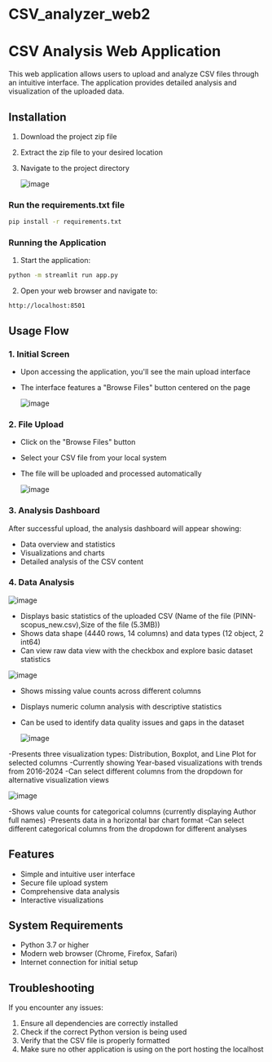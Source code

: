 # CSV_analyzer_web2

# CSV Analysis Web Application

This web application allows users to upload and analyze CSV files through an intuitive interface. The application provides detailed analysis and visualization of the uploaded data.

## Installation

1. Download the project zip file
2. Extract the zip file to your desired location
3. Navigate to the project directory

   ![image](https://github.com/user-attachments/assets/5b6dce45-7fce-4362-86dd-7b883a2ac0b4)


### Run the requirements.txt file

```bash
pip install -r requirements.txt
```

### Running the Application

1. Start the application:
```bash
python -m streamlit run app.py
```
2. Open your web browser and navigate to:
```
http://localhost:8501
```

## Usage Flow

### 1. Initial Screen
- Upon accessing the application, you'll see the main upload interface
- The interface features a "Browse Files" button centered on the page

  ![image](https://github.com/user-attachments/assets/aedd3b43-ec29-4572-b2f9-7fafa44c110b)


### 2. File Upload
- Click on the "Browse Files" button
- Select your CSV file from your local system
- The file will be uploaded and processed automatically

  ![image](https://github.com/user-attachments/assets/1cdb3021-d7ba-498b-99fe-53024f75d691)


### 3. Analysis Dashboard
After successful upload, the analysis dashboard will appear showing:
- Data overview and statistics
- Visualizations and charts
- Detailed analysis of the CSV content

### 4. Data Analysis
  ![image](https://github.com/user-attachments/assets/1e2b0f9d-bc2f-46d3-aed0-257fa901b44b)
  
-  Displays basic statistics of the uploaded CSV (Name of the file (PINN-scopus_new.csv),Size of the file  (5.3MB))
-  Shows data shape (4440 rows, 14 columns) and data types (12 object, 2 int64)
-  Can view raw data view with the checkbox and explore basic dataset statistics
  
  ![image](https://github.com/user-attachments/assets/7439c4b9-690b-431c-98d8-7c0da9485543)
  
- Shows missing value counts across different columns 
- Displays numeric column analysis with descriptive statistics
- Can be used to identify data quality issues and gaps in the dataset
  
  ![image](https://github.com/user-attachments/assets/4e426ec3-8f00-4df5-a6c4-08a08578cc14)

-Presents three visualization types: Distribution, Boxplot, and Line Plot for selected columns
-Currently showing Year-based visualizations with trends from 2016-2024
-Can select different columns from the dropdown for alternative visualization views

  ![image](https://github.com/user-attachments/assets/5075bc68-6de2-440d-a0b0-b999a61698bc)

-Shows value counts for categorical columns (currently displaying Author full names)
-Presents data in a horizontal bar chart format
-Can select different categorical columns from the dropdown for different analyses

## Features

- Simple and intuitive user interface
- Secure file upload system
- Comprehensive data analysis
- Interactive visualizations

## System Requirements

- Python 3.7 or higher
- Modern web browser (Chrome, Firefox, Safari)
- Internet connection for initial setup

## Troubleshooting

If you encounter any issues:

1. Ensure all dependencies are correctly installed
2. Check if the correct Python version is being used
3. Verify that the CSV file is properly formatted
4. Make sure no other application is using on the port hosting the localhost

